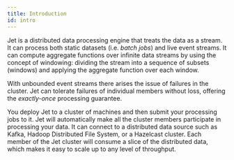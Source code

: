 ```yaml
---
title: Introduction
id: intro
---
```


Jet is a distributed data processing engine that treats the data as a
stream. It can process both static datasets (i.e. _batch jobs_) and
live event streams. It can compute aggregate functions over infinite
data streams by using the concept of windowing: dividing the stream into
a sequence of subsets (windows) and applying the aggregate function over
each window.

With unbounded event streams there arises the issue of failures in the
cluster. Jet can tolerate failures of individual
members without loss, offering the _exactly-once_ processing guarantee.

You deploy Jet to a cluster of machines and then submit your processing
jobs to it. Jet will automatically make all the cluster members
participate in processing your data. It can connect to a distributed
data source such as Kafka, Hadoop Distributed File System, or a Hazelcast
cluster. Each member of the Jet cluster will consume a slice of the
distributed data, which makes it easy to scale up to any level of throughput.